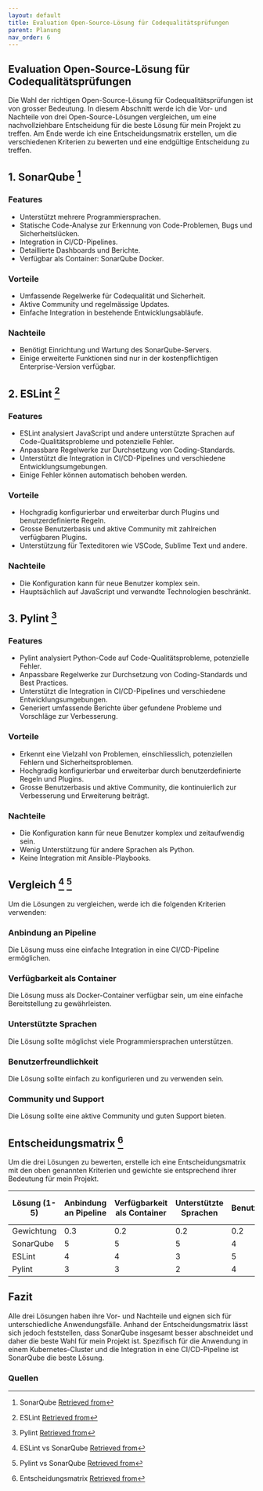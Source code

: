 ```yaml
---
layout: default
title: Evaluation Open-Source-Lösung für Codequalitätsprüfungen
parent: Planung
nav_order: 6
---
```


## Evaluation Open-Source-Lösung für Codequalitätsprüfungen

Die Wahl der richtigen Open-Source-Lösung für Codequalitätsprüfungen ist von grosser Bedeutung. In diesem Abschnitt werde ich die Vor- und Nachteile von drei Open-Source-Lösungen vergleichen, um eine nachvollziehbare Entscheidung für die beste Lösung für mein Projekt zu treffen. Am Ende werde ich eine Entscheidungsmatrix erstellen, um die verschiedenen Kriterien zu bewerten und eine endgültige Entscheidung zu treffen.

## 1. SonarQube [^1]

### Features

- Unterstützt mehrere Programmiersprachen.
- Statische Code-Analyse zur Erkennung von Code-Problemen, Bugs und Sicherheitslücken.
- Integration in CI/CD-Pipelines.
- Detaillierte Dashboards und Berichte.
- Verfügbar als Container: SonarQube Docker.

### Vorteile

- Umfassende Regelwerke für Codequalität und Sicherheit.
- Aktive Community und regelmässige Updates.
- Einfache Integration in bestehende Entwicklungsabläufe.

### Nachteile

- Benötigt Einrichtung und Wartung des SonarQube-Servers.
- Einige erweiterte Funktionen sind nur in der kostenpflichtigen Enterprise-Version verfügbar.

## 2. ESLint [^2]

### Features

- ESLint analysiert JavaScript und andere unterstützte Sprachen auf Code-Qualitätsprobleme und potenzielle Fehler.
- Anpassbare Regelwerke zur Durchsetzung von Coding-Standards.
- Unterstützt die Integration in CI/CD-Pipelines und verschiedene Entwicklungsumgebungen.
- Einige Fehler können automatisch behoben werden.

### Vorteile

- Hochgradig konfigurierbar und erweiterbar durch Plugins und benutzerdefinierte Regeln.
- Grosse Benutzerbasis und aktive Community mit zahlreichen verfügbaren Plugins.
- Unterstützung für Texteditoren wie VSCode, Sublime Text und andere.

### Nachteile

- Die Konfiguration kann für neue Benutzer komplex sein.
- Hauptsächlich auf JavaScript und verwandte Technologien beschränkt.

## 3. Pylint [^3]

### Features

- Pylint analysiert Python-Code auf Code-Qualitätsprobleme, potenzielle Fehler.
- Anpassbare Regelwerke zur Durchsetzung von Coding-Standards und Best Practices.
- Unterstützt die Integration in CI/CD-Pipelines und verschiedene Entwicklungsumgebungen.
- Generiert umfassende Berichte über gefundene Probleme und Vorschläge zur Verbesserung.

### Vorteile

- Erkennt eine Vielzahl von Problemen, einschliesslich, potenziellen Fehlern und Sicherheitsproblemen.
- Hochgradig konfigurierbar und erweiterbar durch benutzerdefinierte Regeln und Plugins.
- Grosse Benutzerbasis und aktive Community, die kontinuierlich zur Verbesserung und Erweiterung beiträgt.

### Nachteile

- Die Konfiguration kann für neue Benutzer komplex und zeitaufwendig sein.
- Wenig Unterstützung für andere Sprachen als Python.
- Keine Integration mit Ansible-Playbooks.

## Vergleich [^5] [^6]

Um die Lösungen zu vergleichen, werde ich die folgenden Kriterien verwenden:

### Anbindung an Pipeline

Die Lösung muss eine einfache Integration in eine CI/CD-Pipeline ermöglichen.

### Verfügbarkeit als Container

Die Lösung muss als Docker-Container verfügbar sein, um eine einfache Bereitstellung zu gewährleisten.

### Unterstützte Sprachen

Die Lösung sollte möglichst viele Programmiersprachen unterstützen.

### Benutzerfreundlichkeit

Die Lösung sollte einfach zu konfigurieren und zu verwenden sein.

### Community und Support

Die Lösung sollte eine aktive Community und guten Support bieten.

## Entscheidungsmatrix [^4]

Um die drei Lösungen zu bewerten, erstelle ich eine Entscheidungsmatrix mit den oben genannten Kriterien und gewichte sie entsprechend ihrer Bedeutung für mein Projekt.

| **Lösung**  (1-5)  | **Anbindung an Pipeline**    | **Verfügbarkeit als Container**  | **Unterstützte Sprachen** | **Benutzerfreundlichkeit**  | **Community und Support**      | **Gesamtpunktzahl**  |
|------------------- |----------------------------- |--------------------------------- |-------------------------- |---------------------------- |------------------------------- |---------------------- |
| Gewichtung         | 0.3                          | 0.2                             | 0.2                       | 0.2                         | 0.1                           |                      |
| SonarQube          | 5                            | 5                               | 5                         | 4                           | 5                             | **4.7**              |
| ESLint             | 4                            | 4                               | 3                         | 5                           | 4                             | **4.0**              |
| Pylint             | 3                            | 3                               | 2                         | 4                           | 3                             | **3.0**              |

## Fazit

Alle drei Lösungen haben ihre Vor- und Nachteile und eignen sich für unterschiedliche Anwendungsfälle. Anhand der Entscheidungsmatrix lässt sich jedoch feststellen, dass SonarQube insgesamt besser abschneidet und daher die beste Wahl für mein Projekt ist.
Spezifisch für die Anwendung in einem Kubernetes-Cluster und die Integration in eine CI/CD-Pipeline ist SonarQube die beste Lösung.

### Quellen

[^1]: SonarQube [Retrieved from](https://www.SonarQube.org/)
[^2]: ESLint [Retrieved from](https://eslint.org/)
[^3]: Pylint [Retrieved from](https://pylint.pycqa.org/)
[^4]: Entscheidungsmatrix [Retrieved from](https://de.wikipedia.org/wiki/Entscheidungsmatrix)
[^5]: ESLint vs SonarQube [Retrieved from](https://stackshare.io/stackups/eslint-vs-SonarQube)
[^6]: Pylint vs SonarQube [Retrieved from](https://stackshare.io/stackups/pylint-vs-SonarQube)

